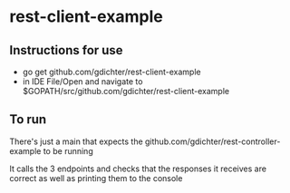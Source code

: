 # rest-client-example

## Instructions for use
* go get github.com/gdichter/rest-client-example
* in IDE File/Open and navigate to $GOPATH/src/github.com/gdichter/rest-client-example

## To run
There's just a main that expects the github.com/gdichter/rest-controller-example to be running

It calls the 3 endpoints and checks that the responses it receives are correct as well as printing them to the console